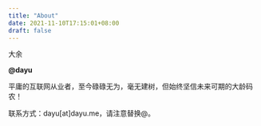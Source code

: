```yaml
---
title: "About"
date: 2021-11-10T17:15:01+08:00
draft: false
---
```


大余 

__@dayu__

平庸的互联网从业者，至今碌碌无为，毫无建树，但始终坚信未来可期的大龄码农！

联系方式：dayu[at]dayu.me，请注意替换@。